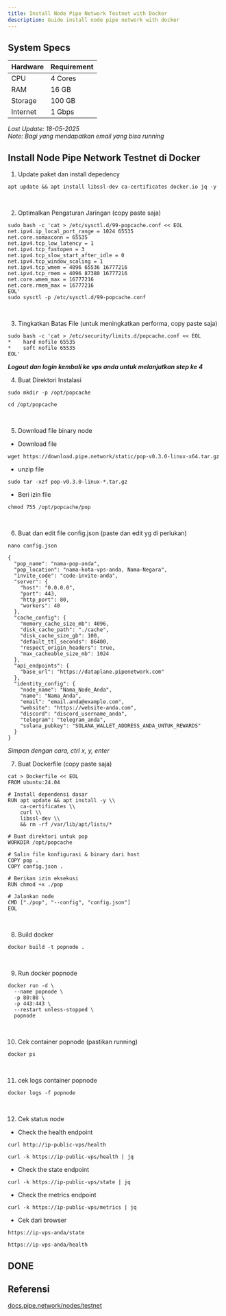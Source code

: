 ```yaml
---
title: Install Node Pipe Network Testnet with Docker
description: Guide install node pipe network with docker
---
```


## System Specs
| Hardware  | Requirement  |
|-----------|--------------|
| CPU	    | 4 Cores      |
| RAM	    | 16 GB        |
| Storage   | 100 GB       |
| Internet  | 1 Gbps       |

<i>Last Update: 18-05-2025</i>  
<i>Note: Bagi yang mendapatkan email yang bisa running</i>

## Install Node Pipe Network Testnet di Docker

1. Update paket dan install depedency

```
apt update && apt install libssl-dev ca-certificates docker.io jq -y
```
</br>

2. Optimalkan Pengaturan Jaringan (copy paste saja)

```
sudo bash -c 'cat > /etc/sysctl.d/99-popcache.conf << EOL
net.ipv4.ip_local_port_range = 1024 65535
net.core.somaxconn = 65535
net.ipv4.tcp_low_latency = 1
net.ipv4.tcp_fastopen = 3
net.ipv4.tcp_slow_start_after_idle = 0
net.ipv4.tcp_window_scaling = 1
net.ipv4.tcp_wmem = 4096 65536 16777216
net.ipv4.tcp_rmem = 4096 87380 16777216
net.core.wmem_max = 16777216
net.core.rmem_max = 16777216
EOL'
sudo sysctl -p /etc/sysctl.d/99-popcache.conf
```
</br>

3. Tingkatkan Batas File (untuk meningkatkan performa, copy paste saja)

```
sudo bash -c 'cat > /etc/security/limits.d/popcache.conf << EOL
*    hard nofile 65535
*    soft nofile 65535
EOL'
```
<i><b>Logout dan login kembali ke vps anda untuk melanjutkan step ke 4</b></i>
</br>

4. Buat Direktori Instalasi

```
sudo mkdir -p /opt/popcache
```

```
cd /opt/popcache
```
</br>

5. Download file binary node
- Download file
```
wget https://download.pipe.network/static/pop-v0.3.0-linux-x64.tar.gz
```

- unzip file
```
sudo tar -xzf pop-v0.3.0-linux-*.tar.gz
```

- Beri izin file
```
chmod 755 /opt/popcache/pop
```
</br>

6. Buat dan edit file config.json (paste dan edit yg di perlukan)

```
nano config.json
```

```
{
  "pop_name": "nama-pop-anda",
  "pop_location": "nama-kota-vps-anda, Nama-Negara",
  "invite_code": "code-invite-anda",
  "server": {
    "host": "0.0.0.0",
    "port": 443,
    "http_port": 80,
    "workers": 40
  },
  "cache_config": {
    "memory_cache_size_mb": 4096,
    "disk_cache_path": "./cache",
    "disk_cache_size_gb": 100,
    "default_ttl_seconds": 86400,
    "respect_origin_headers": true,
    "max_cacheable_size_mb": 1024
  },
  "api_endpoints": {
    "base_url": "https://dataplane.pipenetwork.com"
  },
  "identity_config": {
    "node_name": "Nama_Node_Anda",
    "name": "Nama_Anda",
    "email": "email.anda@example.com",
    "website": "https://website-anda.com",
    "discord": "discord_username_anda",
    "telegram": "telegram_anda",
    "solana_pubkey": "SOLANA_WALLET_ADDRESS_ANDA_UNTUK_REWARDS"
  }
}
```
<i>Simpan dengan cara, ctrl x, y, enter</i>
</br>

7. Buat Dockerfile (copy paste saja)

```
cat > Dockerfile << EOL
FROM ubuntu:24.04

# Install dependensi dasar
RUN apt update && apt install -y \\
    ca-certificates \\
    curl \\
    libssl-dev \\
    && rm -rf /var/lib/apt/lists/*

# Buat direktori untuk pop
WORKDIR /opt/popcache

# Salin file konfigurasi & binary dari host
COPY pop .
COPY config.json .

# Berikan izin eksekusi
RUN chmod +x ./pop

# Jalankan node
CMD ["./pop", "--config", "config.json"]
EOL
```
</br>

8. Build docker

```
docker build -t popnode .
```
</br>

9. Run docker popnode

```
docker run -d \
  --name popnode \
  -p 80:80 \
  -p 443:443 \
  --restart unless-stopped \
  popnode
```
</br>

10. Cek container popnode (pastikan running)

```
docker ps
```
</br>

11. cek logs container popnode

```
docker logs -f popnode
```
</br>

12. Cek status node 

- Check the health endpoint

```
curl http://ip-public-vps/health
```

```
curl -k https://ip-public-vps/health | jq
```

- Check the state endpoint
```
curl -k https://ip-public-vps/state | jq
```

- Check the metrics endpoint
```
curl -k https://ip-public-vps/metrics | jq
```

- Cek dari browser

```
https://ip-vps-anda/state
```

```
https://ip-vps-anda/health
```

<h2>DONE</h2>

## Referensi
<a href="https://docs.pipe.network/nodes/testnet" target="_blank" rel="noopener noreferrer">docs.pipe.network/nodes/testnet</a> 

<head>
<!-- Google tag (gtag.js) -->
<script async src="https://www.googletagmanager.com/gtag/js?id=G-4WB2W24M31"></script>
<script>
  window.dataLayer = window.dataLayer || [];
  function gtag(){dataLayer.push(arguments);}
  gtag('js', new Date());
  gtag('config', 'G-4WB2W24M31');
</script>
</head>